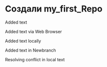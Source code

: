 ﻿# Создали  my_first_Repo

Added text

Added text via Web Browser

Added text locally

Added text in Newbranch

Resolving conflict in local text

